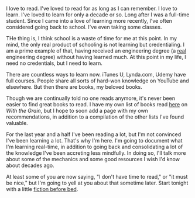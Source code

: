I love to read. I've loved to read for as long as I can remember. I love to learn. I've loved to learn for only a decade or so. Long after I was a full-time student. Since I came into a love of learning more recently, I've often considered going back to school. I've even taking some classes.

THe thing is, I think school is a waste of time for me at this point. In my mind, the only real product of schooling is not learning but credentialing. I am a prime example of that, having received an engineering degree (a [real](http://leancrew.com/all-this/2015/11/software-and-engineering/) engineering degree) without having learned much. At this point in my life, I need no credentials, but I need to learn.

There are countless ways to learn now. iTunes U, Lynda.com, Udemy have full courses. People share all sorts of hard-won knowledge on YouTube and elsewhere. But then there are books, my beloved books. 

Though we are continually told no one reads anymore, it's never been easier to find great books to read. I have my own list of books read [here](https://with.thegra.in/books) on *With the Grain*, but I hope to soon add a page with my own recommendations, in addition to a compilation of the other lists I've found valuable. 

For the last year and a half I've been reading a lot, but I'm not convinced I've been learning a lot. That's why I'm here. I'm going to document what I'm learning real-time, in addition to going back and consolidating a lot of the knowledge I've been accreting less mindfully. In doing so, I'll talk more about some of the mechanics and some good resources I wish I'd know about decades ago. 

At least some of you are now saying, "I don't have time to read," or "it must be nice," but I'm going to yell at you about that sometime later. Start tonight with a little [fiction before bed]().